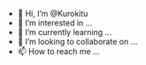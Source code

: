 - 👋 Hi, I’m @Kurokitu
- 👀 I’m interested in ...
- 🌱 I’m currently learning ...
- 💞️ I’m looking to collaborate on ...
- 📫 How to reach me ...

<!---
Kurokitu/Kurokitu is a ✨ special ✨ repository because its `README.md` (this file) appears on your GitHub profile.
You can click the Preview link to take a look at your changes.
--->
